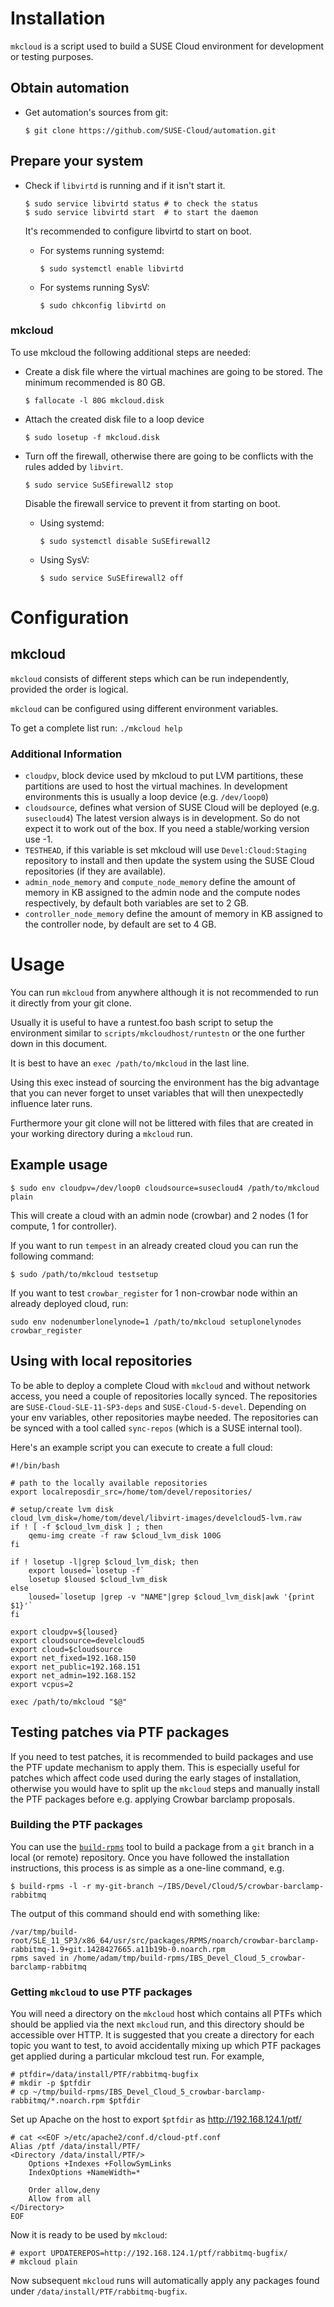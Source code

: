 # Installation

`mkcloud` is a script used to build a SUSE Cloud environment for development
or testing purposes.

## Obtain automation

* Get automation's sources from git:

  ```
  $ git clone https://github.com/SUSE-Cloud/automation.git
  ```

## Prepare your system

* Check if `libvirtd` is running and if it isn't start it.

  ```
  $ sudo service libvirtd status # to check the status
  $ sudo service libvirtd start  # to start the daemon
  ```

  It's recommended to configure libvirtd to start on boot.

  * For systems running systemd:
    ```
    $ sudo systemctl enable libvirtd
    ```

  * For systems running SysV:
    ```
    $ sudo chkconfig libvirtd on
    ```

### mkcloud

To use mkcloud the following additional steps are needed:

* Create a disk file where the virtual machines are going to be stored. The
  minimum recommended is 80 GB.

  ```
  $ fallocate -l 80G mkcloud.disk
  ```

* Attach the created disk file to a loop device

  ```
  $ sudo losetup -f mkcloud.disk
  ```

* Turn off the firewall, otherwise there are going to be conflicts with the
  rules added by `libvirt`.

  ```
  $ sudo service SuSEfirewall2 stop
  ```

  Disable the firewall service to prevent it from starting on boot.

  * Using systemd:
    ```
    $ sudo systemctl disable SuSEfirewall2
    ```
  * Using SysV:
    ```
    $ sudo service SuSEfirewall2 off
    ```

# Configuration

## mkcloud

`mkcloud` consists of different steps which can be run independently, provided the order is logical.

`mkcloud` can be configured using different environment variables.

To get a complete list run: `./mkcloud help`

### Additional Information

* `cloudpv`, block device used by mkcloud to put LVM partitions, these partitions
  are used to host the virtual machines. In development environments this is
  usually a loop device (e.g. `/dev/loop0`)
* `cloudsource`, defines what version of SUSE Cloud will be deployed (e.g. `susecloud4`)
  The latest version always is in development. So do not expect it to work out of the box.
  If you need a stable/working version use <latest-version>-1.
* `TESTHEAD`, if this variable is set mkcloud will use `Devel:Cloud:Staging`
  repository to install and then update the system using the SUSE Cloud
  repositories (if they are available).
* `admin_node_memory` and `compute_node_memory` define the amount of memory in
  KB assigned to the admin node and the compute nodes respectively, by default
  both variables are set to 2 GB.
* `controller_node_memory` define the amount of memory in KB assigned to the controller
  node, by default are set to 4 GB.

# Usage

You can run `mkcloud` from anywhere although it is not recommended to run it directly from your git clone.

Usually it is useful to have a runtest.foo bash script to setup the environment similar to `scripts/mkcloudhost/runtestn` or the one further down in this document.

It is best to have an `exec /path/to/mkcloud` in the last line.

Using this exec instead of sourcing the environment has the big advantage that you can never forget to unset variables that will then unexpectedly influence later runs.

Furthermore your git clone will not be littered with files that are created in your working directory during a `mkcloud` run.

## Example usage

```
$ sudo env cloudpv=/dev/loop0 cloudsource=susecloud4 /path/to/mkcloud plain
```

This will create a cloud with an admin node (crowbar) and 2 nodes (1 for
compute, 1 for controller).

If you want to run `tempest` in an already created cloud you can run the
following command:

```
$ sudo /path/to/mkcloud testsetup
```

If you want to test `crowbar_register` for 1 non-crowbar node within an already deployed cloud, run:
```
sudo env nodenumberlonelynode=1 /path/to/mkcloud setuplonelynodes crowbar_register
```

## Using with local repositories

To be able to deploy a complete Cloud with `mkcloud` and without network access,
you need a couple of repositories locally synced.
The repositories are `SUSE-Cloud-SLE-11-SP3-deps` and `SUSE-Cloud-5-devel`. Depending on your
env variables, other repositories maybe needed.
The repositories can be synced with a tool called `sync-repos` (which is a SUSE internal tool).

Here's an example script you can execute to create a full cloud:

```
#!/bin/bash

# path to the locally available repositories
export localreposdir_src=/home/tom/devel/repositories/

# setup/create lvm disk
cloud_lvm_disk=/home/tom/devel/libvirt-images/develcloud5-lvm.raw
if ! [ -f $cloud_lvm_disk ] ; then
    qemu-img create -f raw $cloud_lvm_disk 100G
fi

if ! losetup -l|grep $cloud_lvm_disk; then
    export loused=`losetup -f`
    losetup $loused $cloud_lvm_disk
else
    loused=`losetup |grep -v "NAME"|grep $cloud_lvm_disk|awk '{print $1}'`
fi

export cloudpv=${loused}
export cloudsource=develcloud5
export cloud=$cloudsource
export net_fixed=192.168.150
export net_public=192.168.151
export net_admin=192.168.152
export vcpus=2

exec /path/to/mkcloud "$@"
```

## Testing patches via PTF packages

If you need to test patches, it is recommended to build packages and
use the PTF update mechanism to apply them.  This is especially useful
for patches which affect code used during the early stages of
installation, otherwise you would have to split up the `mkcloud` steps
and manually install the PTF packages before e.g. applying Crowbar
barclamp proposals.

### Building the PTF packages

You can use the [`build-rpms`](https://github.com/openSUSE/pack-tools/blob/master/contrib/BS-pkg-testing/README.md) tool to build a package from a `git` branch
in a local (or remote) repository.  Once you have followed the installation
instructions, this process is as simple as a one-line command, e.g.

    $ build-rpms -l -r my-git-branch ~/IBS/Devel/Cloud/5/crowbar-barclamp-rabbitmq

The output of this command should end with something like:

    /var/tmp/build-root/SLE_11_SP3/x86_64/usr/src/packages/RPMS/noarch/crowbar-barclamp-rabbitmq-1.9+git.1428427665.a11b19b-0.noarch.rpm
    rpms saved in /home/adam/tmp/build-rpms/IBS_Devel_Cloud_5_crowbar-barclamp-rabbitmq

### Getting `mkcloud` to use PTF packages

You will need a directory on the `mkcloud` host which contains all
PTFs which should be applied via the next `mkcloud` run, and this
directory should be accessible over HTTP.  It is suggested that you
create a directory for each topic you want to test, to avoid
accidentally mixing up which PTF packages get applied during a
particular mkcloud test run.  For example,

    # ptfdir=/data/install/PTF/rabbitmq-bugfix
    # mkdir -p $ptfdir
    # cp ~/tmp/build-rpms/IBS_Devel_Cloud_5_crowbar-barclamp-rabbitmq/*.noarch.rpm $ptfdir

Set up Apache on the host to export `$ptfdir` as http://192.168.124.1/ptf/

    # cat <<EOF >/etc/apache2/conf.d/cloud-ptf.conf
    Alias /ptf /data/install/PTF/
    <Directory /data/install/PTF/>
        Options +Indexes +FollowSymLinks
        IndexOptions +NameWidth=*

        Order allow,deny
        Allow from all
    </Directory>
    EOF

Now it is ready to be used by `mkcloud`:

    # export UPDATEREPOS=http://192.168.124.1/ptf/rabbitmq-bugfix/
    # mkcloud plain

Now subsequent `mkcloud` runs will automatically apply any packages
found under `/data/install/PTF/rabbitmq-bugfix`.
